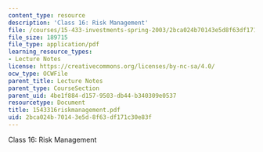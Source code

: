 ```yaml
---
content_type: resource
description: 'Class 16: Risk Management'
file: /courses/15-433-investments-spring-2003/2bca024b70143e5d8f63df171c30e83f_1543316riskmanagement.pdf
file_size: 189715
file_type: application/pdf
learning_resource_types:
- Lecture Notes
license: https://creativecommons.org/licenses/by-nc-sa/4.0/
ocw_type: OCWFile
parent_title: Lecture Notes
parent_type: CourseSection
parent_uid: 4be1f884-d157-9503-db44-b340309e0537
resourcetype: Document
title: 1543316riskmanagement.pdf
uid: 2bca024b-7014-3e5d-8f63-df171c30e83f
---
```

Class 16: Risk Management